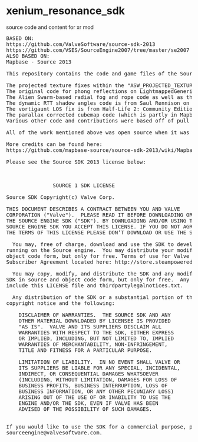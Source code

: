 # xenium_resonance_sdk
source code and content for xr mod
<pre>
BASED ON:
https://github.com/ValveSoftware/source-sdk-2013
https://github.com/VSES/SourceEngine2007/tree/master/se2007
ALSO BASED ON:
Mapbase - Source 2013

This repository contains the code and game files of the Source 2013 modification known as Mapbase.

The projected texture fixes within the "ASW_PROJECTED_TEXTURES" preprocessor and most of the shader changes involving projected textures are cumulative changes from Insolence's repository using fixes from Alien Swarm, G-String, and City 17: Episode One. (https://github.com/95Navigator/insolence-2013, https://github.com/Biohazard90/g-string_2013, https://github.com/KyleGospo/City-17-Episode-One-Source)
The original code for phong reflections on LightmappedGeneric-derived shaders are from City 17: Episode One. (https://github.com/KyleGospo/City-17-Episode-One-Source)
The Alien Swarm-based radial fog and rope code as well as the multiple skybox support are from Half-Life 2: Downfall. (https://github.com/DownFall-Team/DownFall)
The dynamic RTT shadow angles code is from Saul Rennison on the VDC. (https://developer.valvesoftware.com/wiki/Dynamic_RTT_shadow_angles_in_Source_2007)
The vortigaunt LOS fix is from Half-Life 2: Community Edition (dky.tehkingd.u in particular). (https://gitlab.com/RaraCerberus/HL2CE)
The parallax corrected cubemap code (which is partly in Mapbase's code, but not yet usable) was originally created by Brian Charles. (https://developer.valvesoftware.com/wiki/Parallax_Corrected_Cubemaps)
Various other code and contributions were based off of pull requests in the Source 2013 SDK (https://github.com/ValveSoftware/source-sdk-2013/pulls) and snippets on the Valve Developer Community (http://developer.valvesoftware.com/).

All of the work mentioned above was open source when it was borrowed.

More credits can be found here:
https://github.com/mapbase-source/source-sdk-2013/wiki/Mapbase-Credits

Please see the Source SDK 2013 license below:



               SOURCE 1 SDK LICENSE

Source SDK Copyright(c) Valve Corp.  

THIS DOCUMENT DESCRIBES A CONTRACT BETWEEN YOU AND VALVE 
CORPORATION ("Valve").  PLEASE READ IT BEFORE DOWNLOADING OR USING 
THE SOURCE ENGINE SDK ("SDK"). BY DOWNLOADING AND/OR USING THE 
SOURCE ENGINE SDK YOU ACCEPT THIS LICENSE. IF YOU DO NOT AGREE TO 
THE TERMS OF THIS LICENSE PLEASE DON’T DOWNLOAD OR USE THE SDK.  

  You may, free of charge, download and use the SDK to develop a modified Valve game 
running on the Source engine.  You may distribute your modified Valve game in source and 
object code form, but only for free. Terms of use for Valve games are found in the Steam 
Subscriber Agreement located here: http://store.steampowered.com/subscriber_agreement/ 

  You may copy, modify, and distribute the SDK and any modifications you make to the 
SDK in source and object code form, but only for free.  Any distribution of this SDK must 
include this LICENSE file and thirdpartylegalnotices.txt.  
 
  Any distribution of the SDK or a substantial portion of the SDK must include the above 
copyright notice and the following: 

    DISCLAIMER OF WARRANTIES.  THE SOURCE SDK AND ANY 
    OTHER MATERIAL DOWNLOADED BY LICENSEE IS PROVIDED 
    "AS IS".  VALVE AND ITS SUPPLIERS DISCLAIM ALL 
    WARRANTIES WITH RESPECT TO THE SDK, EITHER EXPRESS 
    OR IMPLIED, INCLUDING, BUT NOT LIMITED TO, IMPLIED 
    WARRANTIES OF MERCHANTABILITY, NON-INFRINGEMENT, 
    TITLE AND FITNESS FOR A PARTICULAR PURPOSE.  

    LIMITATION OF LIABILITY.  IN NO EVENT SHALL VALVE OR 
    ITS SUPPLIERS BE LIABLE FOR ANY SPECIAL, INCIDENTAL, 
    INDIRECT, OR CONSEQUENTIAL DAMAGES WHATSOEVER 
    (INCLUDING, WITHOUT LIMITATION, DAMAGES FOR LOSS OF 
    BUSINESS PROFITS, BUSINESS INTERRUPTION, LOSS OF 
    BUSINESS INFORMATION, OR ANY OTHER PECUNIARY LOSS) 
    ARISING OUT OF THE USE OF OR INABILITY TO USE THE 
    ENGINE AND/OR THE SDK, EVEN IF VALVE HAS BEEN 
    ADVISED OF THE POSSIBILITY OF SUCH DAMAGES.  
 
       
If you would like to use the SDK for a commercial purpose, please contact Valve at 
sourceengine@valvesoftware.com.
</pre>
